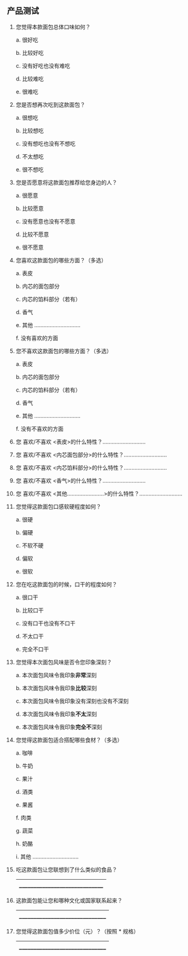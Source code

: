 ## 产品测试

1. 您觉得本款面包总体口味如何？
   
   a. 很好吃
   
   b. 比较好吃
   
   c. 没有好吃也没有难吃
   
   d. 比较难吃
   
   e. 很难吃

2. 您是否想再次吃到这款面包？
   
   a. 很想吃
   
   b. 比较想吃
   
   c. 没有想吃也没有不想吃
   
   d. 不太想吃
   
   e. 很不想吃

3. 您是否愿意将这款面包推荐给您身边的人？
   
   a. 很愿意
   
   b. 比较愿意
   
   c. 没有愿意也没有不愿意
   
   d. 比较不愿意
   
   e. 很不愿意

4. 您喜欢这款面包的哪些方面？（多选）
   
   a. 表皮
   
   b. 内芯的面包部分
   
   c. 内芯的馅料部分（若有）
   
   d. 香气
   
   e. 其他 ..............................
   
   f. 没有喜欢的方面

5. 您不喜欢这款面包的哪些方面？（多选）
   
   a. 表皮
   
   b. 内芯的面包部分
   
   c. 内芯的馅料部分（若有）
   
   d. 香气
   
   e. 其他 ..............................
   
   f. 没有不喜欢的方面

6. 您 喜欢/不喜欢 <表皮>的什么特性？............................

7. 您 喜欢/不喜欢 <内芯面包部分>的什么特性？............................

8. 您 喜欢/不喜欢 <内芯馅料部分>的什么特性？............................

9. 您 喜欢/不喜欢 <香气>的什么特性？............................

10. 您 喜欢/不喜欢 <其他........................>的什么特性？............................
    
    

11. 您觉得这款面包口感软硬程度如何？
    
    a. 很硬
    
    b. 偏硬
    
    c. 不软不硬
    
    d. 偏软
    
    e. 很软

12. 您在吃这款面包的时候，口干的程度如何？
    
    a. 很口干
    
    b. 比较口干
    
    c. 没有口干也没有不口干
    
    d. 不太口干
    
    e. 完全不口干

13. 您觉得本次面包风味是否令您印象深刻？
    
    a. 本次面包风味令我印象**非常**深刻
    
    b. 本次面包风味令我印象**比较**深刻
    
    c. 本次面包风味令我印象没有深刻也没有不深刻
    
    d. 本次面包风味令我印象**不太**深刻
    
    e. 本次面包风味令我印象**完全不**深刻

14. 您觉得这款面包适合搭配哪些食材？（多选）
    
    a. 咖啡
    
    b. 牛奶
    
    c. 果汁
    
    d. 酒类
    
    e. 果酱
    
    f. 肉类
    
    g. 蔬菜
    
    h. 奶酪
    
    i. 其他 ..............................

15. 吃这款面包让您联想到了什么类似的食品？
    
    | _____________________________ |
    | ----------------------------- |

16. 这款面包能让您和哪种文化或国家联系起来？
    
    | ______________________________ |
    | ------------------------------ |

17. 您觉得这款面包值多少价位（元）？（按照 * 规格）
    
    | ______________________________ |
    | ------------------------------ |

